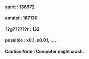 #### spirit : 136972 ####
#### amulet : 187130 ####
#### ??g??????r : 132 ####
#### possible : x0.1, x0.01, .... ####
#### Caution Note : Computer might crash. ####
